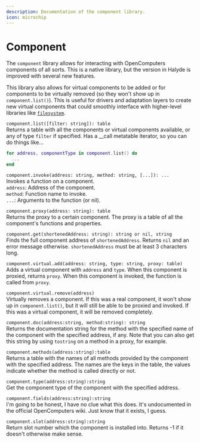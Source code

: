 ```yaml
---
description: Documentation of the component library.
icon: microchip
---
```


# Component

The `component` library allows for interacting with OpenComputers components of all sorts. This is a native library, but the version in Halyde is improved with several new features.

This library also allows for virtual components to be added or for components to be virtually removed (so they won't show up in `component.list()`). This is useful for drivers and adaptation layers to create new virtual components that could smoothly interface with higher-level libraries like [`filesystem`](filesystem.md).

`component.list([filter: string]): table`\
Returns a table with all the components or virtual components available, or any of type `filter` if specified. Has a \_\_call metatable iterator, so you can do things like...

```lua
for address, componentType in component.list() do
  ...
end
```

`component.invoke(address: string, method: string, [...]): ...`\
Invokes a function on a component.\
`address`: Address of the component.\
`method`: Function name to invoke.\
`...`: Arguments to the function (or nil).

`component.proxy(address: string): table`\
Returns the proxy to a certain component. The proxy is a table of all the component's functions and properties.

`component.get(shortenedAddress: string): string or nil, string`\
Finds the full component address of `shortenedAddress`. Returns `nil` and an error message otherwise. `shortenedAddress` must be at least 3 characters long.

`component.virtual.add(address: string, type: string, proxy: table)`\
Adds a virtual component with `address` and `type`. When this component is proxied, returns `proxy`. When this component is invoked, the function is called from `proxy`.

`component.virtual.remove(address)`\
Virtually removes a component. If this was a real component, it won't show up in `component.list()`, but it will still be able to be proxied and invoked. If this was a virtual component, it will be removed completely.

`component.doc(address:string, method:string): string`\
Returns the documentation string for the method with the specified name of the component with the specified address, if any. Note that you can also get this string by using `tostring` on a method in a proxy, for example.

`component.methods(address:string):table`\
Returns a table with the names of all methods provided by the component with the specified address. The names are the keys in the table, the values indicate whether the method is called directly or not.

`component.type(address:string):string`\
Get the component type of the component with the specified address.

`component.fields(address:string):string`\
I'm going to be honest, I have no clue what this does. It's undocumented in the official OpenComputers wiki. Just know that it exists, I guess.

`component.slot(address:string):string`\
Return slot number which the component is installed into. Returns -1 if it doesn't otherwise make sense.
